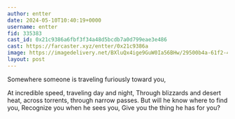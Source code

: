 ```yaml
---
author: entter
date: 2024-05-10T10:40:19+0000
username: entter
fid: 335383
cast_id: 0x21c9386a6fbf3f34a48d5bcdb7a0d799eae3e486
cast: https://farcaster.xyz/entter/0x21c9386a
image: https://imagedelivery.net/BXluQx4ige9GuW0Ia56BHw/29500b4a-61f2-418b-9167-a507a9c4eb00/original
layout: post
---
```


Somewhere someone is traveling furiously toward you,

At incredible speed, traveling day and night,
Through blizzards and desert heat, across torrents, through
narrow passes.
But will he know where to find you,
Recognize you when he sees you,
Give you the thing he has for you?

<img src='https://imagedelivery.net/BXluQx4ige9GuW0Ia56BHw/29500b4a-61f2-418b-9167-a507a9c4eb00/original' alt='' referrerpolicy='no-referrer'/>
